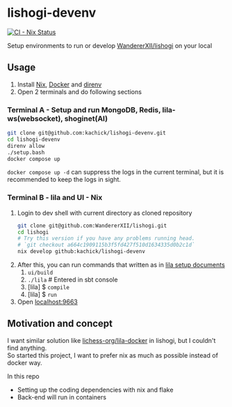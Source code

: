 # lishogi-devenv

[![CI - Nix Status](https://github.com/kachick/lishogi-devenv/actions/workflows/ci-nix.yml/badge.svg?branch=main)](https://github.com/kachick/lishogi-devenv/actions/workflows/ci-nix.yml?query=branch%3Amain+)

Setup environments to run or develop [WandererXII/lishogi](https://github.com/WandererXII/lishogi) on your local

## Usage

1. Install [Nix](https://github.com/DeterminateSystems/nix-installer), [Docker](https://www.docker.com/) and [direnv](https://github.com/direnv/direnv)
1. Open 2 terminals and do following sections

### Terminal A - Setup and run MongoDB, Redis, lila-ws(websocket), shoginet(AI)

```bash
git clone git@github.com:kachick/lishogi-devenv.git
cd lishogi-devenv
direnv allow
./setup.bash
docker compose up
```

`docker compose up -d` can suppress the logs in the current terminal, but it is recommended to keep the logs in sight.

### Terminal B - lila and UI - Nix

1. Login to dev shell with current directory as cloned repository
   ```bash
   git clone git@github.com:WandererXII/lishogi.git
   cd lishogi
   # Try this version if you have any problems running head.
   # `git checkout a664c1909115b3f5fd427f510d1634335d0b2c1d`
   nix develop github:kachick/lishogi-devenv
   ```
1. After this, you can run commands that written as in [lila setup documents](https://github.com/lichess-org/lila/wiki/Lichess-Development-Onboarding)
   1. `ui/build`
   1. `./lila` # Entered in sbt console
   1. [lila] $ `compile`
   1. [lila] $ `run`
1. Open [localhost:9663](http://localhost:9663/)

## Motivation and concept

I want similar solution like [lichess-org/lila-docker](https://github.com/lichess-org/lila-docker) in lishogi, but I couldn't find anything.\
So started this project, I want to prefer nix as much as possible instead of docker way.

In this repo

- Setting up the coding dependencies with nix and flake
- Back-end will run in containers
